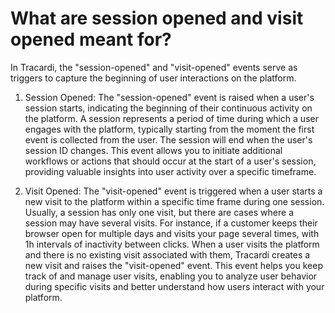 # What are session opened and visit opened meant for?

In Tracardi, the "session-opened" and "visit-opened" events serve as triggers to capture the beginning of user
interactions on the platform.

1. Session Opened:
   The "session-opened" event is raised when a user's session starts, indicating the beginning of their continuous
   activity on the platform. A session represents a period of time during which a user engages with the platform,
   typically starting from the moment the first event is collected from the user. The session will end when the user's
   session ID changes. This event allows you to initiate additional workflows or actions that should occur at the start
   of a user's session, providing valuable insights into user activity over a specific timeframe.

2. Visit Opened:
   The "visit-opened" event is triggered when a user starts a new visit to the platform within a specific time frame
   during one session. Usually, a session has only one visit, but there are cases where a session may have several
   visits. For instance, if a customer keeps their browser open for multiple days and visits your page several times,
   with 1h intervals of inactivity between clicks. When a user visits the platform and there is no existing visit
   associated with them, Tracardi creates a new visit and raises the "visit-opened" event. This event helps you keep
   track of and manage user visits, enabling you to analyze user behavior during specific visits and better understand
   how users interact with your platform.
